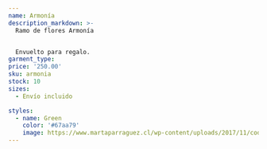 ```yaml
---
name: Armonía
description_markdown: >-
  Ramo de flores Armonía


  Envuelto para regalo.
garment_type:
price: '250.00'
sku: armonia
stock: 10
sizes:
  - Envío incluido

styles:
  - name: Green
    color: '#67aa79'
    image: https://www.martaparraguez.cl/wp-content/uploads/2017/11/cod_061.jpg
---
```

